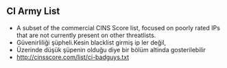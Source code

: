 ## CI Army List
* A subset of the commercial CINS Score list, focused on poorly rated IPs that are not currently present on other threatlists.
* Güvenirliliği şüpheli.Kesin blacklist girmiş ip ler değil,
* Üzerinde düşük şüpenin olduğu diye bir bölüm altinda gosterilebilir 
* http://cinsscore.com/list/ci-badguys.txt
